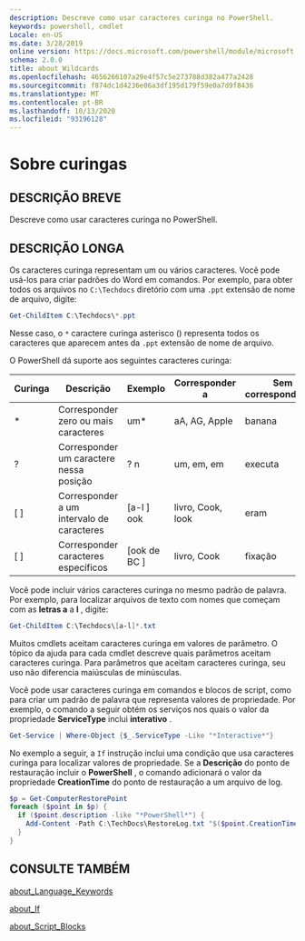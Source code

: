 ```yaml
---
description: Descreve como usar caracteres curinga no PowerShell.
keywords: powershell, cmdlet
Locale: en-US
ms.date: 3/28/2019
online version: https://docs.microsoft.com/powershell/module/microsoft.powershell.core/about/about_wildcards?view=powershell-5.1&WT.mc_id=ps-gethelp
schema: 2.0.0
title: about_Wildcards
ms.openlocfilehash: 4656266107a29e4f57c5e273788d382a477a2428
ms.sourcegitcommit: f874dc1d4236e06a3df195d179f59e0a7d9f8436
ms.translationtype: MT
ms.contentlocale: pt-BR
ms.lasthandoff: 10/13/2020
ms.locfileid: "93196128"
---
```

# <a name="about-wildcards"></a>Sobre curingas

## <a name="short-description"></a>DESCRIÇÃO BREVE

Descreve como usar caracteres curinga no PowerShell.

## <a name="long-description"></a>DESCRIÇÃO LONGA

Os caracteres curinga representam um ou vários caracteres. Você pode usá-los para criar padrões do Word em comandos. Por exemplo, para obter todos os arquivos no `C:\Techdocs` diretório com uma `.ppt` extensão de nome de arquivo, digite:

```powershell
Get-ChildItem C:\Techdocs\*.ppt
```

Nesse caso, o `*` caractere curinga asterisco () representa todos os caracteres que aparecem antes da `.ppt` extensão de nome de arquivo.

O PowerShell dá suporte aos seguintes caracteres curinga:

|Curinga|Descrição               |Exemplo |Corresponder a        |Sem correspondência|
|--------|--------------------------|--------|-------------|--------|
|\*      |Corresponder zero ou mais caracteres | um\*  | aA, AG, Apple | banana |
|?       |Corresponder um caractere nessa posição | ? n | um, em, em | executa |
|\[ \]   |Corresponder a um intervalo de caracteres | \[a-l \] ook | livro, Cook, look | eram |
|\[ \]   |Corresponder caracteres específicos | \[ook de BC \] | livro, Cook | fixação |

Você pode incluir vários caracteres curinga no mesmo padrão de palavra. Por exemplo, para localizar arquivos de texto com nomes que começam com as **letras a** a **l** , digite:

```powershell
Get-ChildItem C:\Techdocs\[a-l]*.txt
```

Muitos cmdlets aceitam caracteres curinga em valores de parâmetro. O tópico da ajuda para cada cmdlet descreve quais parâmetros aceitam caracteres curinga. Para parâmetros que aceitam caracteres curinga, seu uso não diferencia maiúsculas de minúsculas.

Você pode usar caracteres curinga em comandos e blocos de script, como para criar um padrão de palavra que representa valores de propriedade. Por exemplo, o comando a seguir obtém os serviços nos quais o valor da propriedade **ServiceType** inclui **interativo** .

```powershell
Get-Service | Where-Object {$_.ServiceType -Like "*Interactive*"}
```

No exemplo a seguir, a `If` instrução inclui uma condição que usa caracteres curinga para localizar valores de propriedade. Se a **Descrição** do ponto de restauração incluir o **PowerShell** , o comando adicionará o valor da propriedade **CreationTime** do ponto de restauração a um arquivo de log.

```powershell
$p = Get-ComputerRestorePoint
foreach ($point in $p) {
  if ($point.description -like "*PowerShell*") {
    Add-Content -Path C:\TechDocs\RestoreLog.txt "$($point.CreationTime)"
  }
}
```

## <a name="see-also"></a>CONSULTE TAMBÉM

[about_Language_Keywords](about_Language_Keywords.md)

[about_If](about_If.md)

[about_Script_Blocks](about_Script_Blocks.md)
